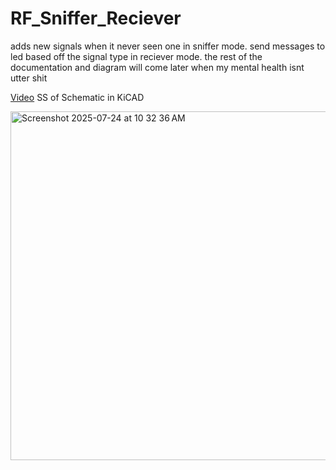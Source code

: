 # RF_Sniffer_Reciever

adds new signals when it never seen one in sniffer mode. send messages to led based off the signal type in reciever mode. the rest of the documentation and diagram will come later when my mental health isnt utter shit

[Video](https://drive.google.com/file/d/1iNq4z4wx3TOs5HrxzZHx7BCTOtidzAoI/view?usp=sharing) SS of Schematic in KiCAD

<img width="790" height="558" alt="Screenshot 2025-07-24 at 10 32 36 AM" src="https://github.com/user-attachments/assets/e4bbd6ee-238c-48ce-8ec6-8c9b0c3264d8" />
